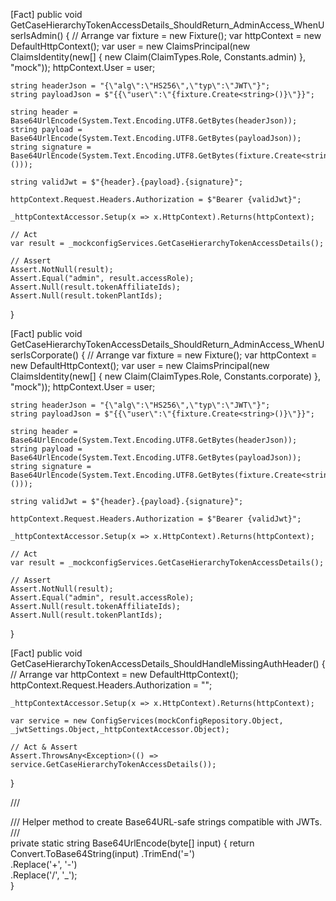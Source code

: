 [Fact]
public void GetCaseHierarchyTokenAccessDetails_ShouldReturn_AdminAccess_WhenUserIsAdmin()
{
    // Arrange
    var fixture = new Fixture();
    var httpContext = new DefaultHttpContext();
    var user = new ClaimsPrincipal(new ClaimsIdentity(new[]
    {
        new Claim(ClaimTypes.Role, Constants.admin)
    }, "mock"));
    httpContext.User = user;

    string headerJson = "{\"alg\":\"HS256\",\"typ\":\"JWT\"}";
    string payloadJson = $"{{\"user\":\"{fixture.Create<string>()}\"}}";

    string header = Base64UrlEncode(System.Text.Encoding.UTF8.GetBytes(headerJson));
    string payload = Base64UrlEncode(System.Text.Encoding.UTF8.GetBytes(payloadJson));
    string signature = Base64UrlEncode(System.Text.Encoding.UTF8.GetBytes(fixture.Create<string>()));

    string validJwt = $"{header}.{payload}.{signature}";

    httpContext.Request.Headers.Authorization = $"Bearer {validJwt}";

    _httpContextAccessor.Setup(x => x.HttpContext).Returns(httpContext);

    // Act
    var result = _mockconfigServices.GetCaseHierarchyTokenAccessDetails();

    // Assert
    Assert.NotNull(result);
    Assert.Equal("admin", result.accessRole);
    Assert.Null(result.tokenAffiliateIds);
    Assert.Null(result.tokenPlantIds);
}

[Fact]
public void GetCaseHierarchyTokenAccessDetails_ShouldReturn_AdminAccess_WhenUserIsCorporate()
{
    // Arrange
    var fixture = new Fixture();
    var httpContext = new DefaultHttpContext();
    var user = new ClaimsPrincipal(new ClaimsIdentity(new[]
    {
        new Claim(ClaimTypes.Role, Constants.corporate)
    }, "mock"));
    httpContext.User = user;

    string headerJson = "{\"alg\":\"HS256\",\"typ\":\"JWT\"}";
    string payloadJson = $"{{\"user\":\"{fixture.Create<string>()}\"}}";

    string header = Base64UrlEncode(System.Text.Encoding.UTF8.GetBytes(headerJson));
    string payload = Base64UrlEncode(System.Text.Encoding.UTF8.GetBytes(payloadJson));
    string signature = Base64UrlEncode(System.Text.Encoding.UTF8.GetBytes(fixture.Create<string>()));

    string validJwt = $"{header}.{payload}.{signature}";

    httpContext.Request.Headers.Authorization = $"Bearer {validJwt}";

    _httpContextAccessor.Setup(x => x.HttpContext).Returns(httpContext);

    // Act
    var result = _mockconfigServices.GetCaseHierarchyTokenAccessDetails();

    // Assert
    Assert.NotNull(result);
    Assert.Equal("admin", result.accessRole);
    Assert.Null(result.tokenAffiliateIds);
    Assert.Null(result.tokenPlantIds);
}

[Fact]
public void GetCaseHierarchyTokenAccessDetails_ShouldHandleMissingAuthHeader()
{
    // Arrange
    var httpContext = new DefaultHttpContext();
    httpContext.Request.Headers.Authorization = "";

    _httpContextAccessor.Setup(x => x.HttpContext).Returns(httpContext);

    var service = new ConfigServices(mockConfigRepository.Object, _jwtSettings.Object,_httpContextAccessor.Object);

    // Act & Assert
    Assert.ThrowsAny<Exception>(() => service.GetCaseHierarchyTokenAccessDetails());
}

/// <summary>
/// Helper method to create Base64URL-safe strings compatible with JWTs.
/// </summary>
private static string Base64UrlEncode(byte[] input)
{
    return Convert.ToBase64String(input)
        .TrimEnd('=')            
        .Replace('+', '-')       
        .Replace('/', '_');     
}

